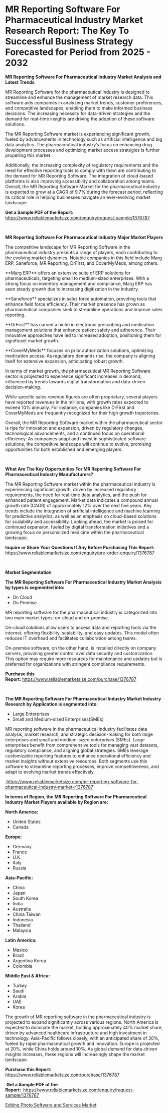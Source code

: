 <p><h1>MR Reporting Software For Pharmaceutical Industry Market Research Report: The Key To Successful Business Strategy Forecasted for Period from 2025 - 2032</h1></p><p><strong>MR Reporting Software For Pharmaceutical Industry Market Analysis and Latest Trends</strong></p>
<p><p>MR Reporting Software for the pharmaceutical industry is designed to streamline and enhance the management of market research data. This software aids companies in analyzing market trends, customer preferences, and competitive landscapes, enabling them to make informed business decisions. The increasing necessity for data-driven strategies and the demand for real-time insights are driving the adoption of these software solutions.</p><p>The MR Reporting Software market is experiencing significant growth, fueled by advancements in technology such as artificial intelligence and big data analytics. The pharmaceutical industry’s focus on enhancing drug development processes and optimizing market access strategies is further propelling this market. </p><p>Additionally, the increasing complexity of regulatory requirements and the need for effective reporting tools to comply with them are contributing to the demand for MR Reporting Software. The integration of cloud-based platforms is also improving accessibility and collaboration among teams. Overall, the MR Reporting Software Market for the pharmaceutical industry is expected to grow at a CAGR of 9.7% during the forecast period, reflecting its critical role in helping businesses navigate an ever-evolving market landscape.</p></p>
<p><strong>Get a Sample PDF of the Report:&nbsp;</strong> <a href="https://www.reliablemarketsize.com/enquiry/request-sample/1376787?utm_campaign=1879&utm_medium=2&utm_source=Github&utm_content=ia&utm_term=13012025&utm_id=mr-reporting-software-for-pharmaceutical-industry">https://www.reliablemarketsize.com/enquiry/request-sample/1376787</a></p>
<p>&nbsp;</p>
<p><strong>MR Reporting Software For Pharmaceutical Industry Major Market Players</strong></p>
<p><p>The competitive landscape for MR Reporting Software in the pharmaceutical industry presents a range of players, each contributing to the evolving market dynamics. Notable companies in this field include Marg ERP, Saneforce, MR Reporting, DrFirst, and CoverMyMeds, among others.</p><p>**Marg ERP** offers an extensive suite of ERP solutions for pharmaceuticals, targeting small to medium-sized enterprises. With a strong focus on inventory management and compliance, Marg ERP has seen steady growth due to increasing digitization in the industry.</p><p>**Saneforce** specializes in sales force automation, providing tools that enhance field force efficiency. Their market presence has grown as pharmaceutical companies seek to streamline operations and improve sales reporting. </p><p>**DrFirst** has carved a niche in electronic prescribing and medication management solutions that enhance patient safety and adherence. Their innovative approaches have led to increased adoption, positioning them for significant market growth.</p><p>**CoverMyMeds** focuses on prior authorization solutions, optimizing medication access. As regulatory demands rise, the company is aligning itself for extensive expansion, anticipating robust growth.</p><p>In terms of market growth, the pharmaceutical MR Reporting Software sector is projected to experience significant increases in demand, influenced by trends towards digital transformation and data-driven decision-making. </p><p>While specific sales revenue figures are often proprietary, several players have reported revenues in the millions, with growth rates expected to exceed 10% annually. For instance, companies like DrFirst and CoverMyMeds are frequently recognized for their high growth trajectories.</p><p>Overall, the MR Reporting Software market within the pharmaceutical sector is ripe for innovation and expansion, driven by regulatory changes, technological advancements, and a continued focus on operational efficiency. As companies adapt and invest in sophisticated software solutions, the competitive landscape will continue to evolve, promising opportunities for both established and emerging players.</p></p>
<p>&nbsp;</p>
<p><strong>What Are The Key Opportunities For MR Reporting Software For Pharmaceutical Industry Manufacturers?</strong></p>
<p><p>The MR Reporting Software market within the pharmaceutical industry is experiencing significant growth, driven by increased regulatory requirements, the need for real-time data analytics, and the push for enhanced patient engagement. Market data indicates a compound annual growth rate (CAGR) of approximately 12% over the next five years. Key trends include the integration of artificial intelligence and machine learning for predictive analytics, as well as an emphasis on cloud-based solutions for scalability and accessibility. Looking ahead, the market is poised for continued expansion, fueled by digital transformation initiatives and a growing focus on personalized medicine within the pharmaceutical landscape.</p></p>
<p><strong>Inquire or Share Your Questions If Any Before Purchasing This Report:</strong> <a href="https://www.reliablemarketsize.com/enquiry/pre-order-enquiry/1376787?utm_campaign=1879&utm_medium=2&utm_source=Github&utm_content=ia&utm_term=13012025&utm_id=mr-reporting-software-for-pharmaceutical-industry">https://www.reliablemarketsize.com/enquiry/pre-order-enquiry/1376787</a></p>
<p>&nbsp;</p>
<p><strong>Market Segmentation</strong></p>
<p><strong>The MR Reporting Software For Pharmaceutical Industry Market Analysis by types is segmented into:</strong></p>
<p><ul><li>On Cloud</li><li>On Premise</li></ul></p>
<p><p>MR reporting software for the pharmaceutical industry is categorized into two main market types: on-cloud and on-premise. </p><p>On-cloud solutions allow users to access data and reporting tools via the internet, offering flexibility, scalability, and easy updates. This model often reduces IT overhead and facilitates collaboration among teams. </p><p>On-premise software, on the other hand, is installed directly on company servers, providing greater control over data security and customization. This option may require more resources for maintenance and updates but is preferred for organizations with stringent compliance requirements.</p></p>
<p><strong>Purchase this Report:&nbsp;</strong><a href="https://www.reliablemarketsize.com/purchase/1376787?utm_campaign=1879&utm_medium=2&utm_source=Github&utm_content=ia&utm_term=13012025&utm_id=mr-reporting-software-for-pharmaceutical-industry">https://www.reliablemarketsize.com/purchase/1376787</a></p>
<p>&nbsp;</p>
<p><strong>The MR Reporting Software For Pharmaceutical Industry Market Industry Research by Application is segmented into:</strong></p>
<p><ul><li>Large Enterprises</li><li>Small and Medium-sized Enterprises(SMEs)</li></ul></p>
<p><p>MR reporting software in the pharmaceutical industry facilitates data analysis, market research, and strategic decision-making for both large enterprises and small and medium-sized enterprises (SMEs). Large enterprises benefit from comprehensive tools for managing vast datasets, regulatory compliance, and aligning global strategies. SMEs leverage customizable reporting features to enhance operational efficiency and market insights without extensive resources. Both segments use this software to streamline reporting processes, improve competitiveness, and adapt to evolving market trends effectively.</p></p>
<p><a href="https://www.reliablemarketsize.com/mr-reporting-software-for-pharmaceutical-industry-market-r1376787?utm_campaign=1879&utm_medium=2&utm_source=Github&utm_content=ia&utm_term=13012025&utm_id=mr-reporting-software-for-pharmaceutical-industry">&nbsp;https://www.reliablemarketsize.com/mr-reporting-software-for-pharmaceutical-industry-market-r1376787</a></p>
<p><strong>In terms of Region, the MR Reporting Software For Pharmaceutical Industry Market Players available by Region are:</strong></p>
<p>
    <p> <strong> North America: </strong>
        <ul>
            <li>United States</li>
            <li>Canada</li>
        </ul>
        </p> 
    <p> <strong> Europe: </strong>
        <ul>
            <li>Germany</li>
            <li>France</li>
            <li>U.K.</li>
            <li>Italy</li>
            <li>Russia</li>
        </ul>
        </p> 
    <p> <strong> Asia-Pacific: </strong>
        <ul>
            <li>China</li>
            <li>Japan</li>
            <li>South Korea</li>
            <li>India</li>
            <li>Australia</li>
            <li>China Taiwan</li>
            <li>Indonesia</li>
            <li>Thailand</li>
            <li>Malaysia</li>
        </ul>
        </p> 
    <p> <strong> Latin America: </strong>
        <ul>
            <li>Mexico</li>
            <li>Brazil</li>
            <li>Argentina Korea</li>
            <li>Colombia</li>
        </ul>
        </p> 
    <p> <strong> Middle East & Africa: </strong>
        <ul>
            <li>Turkey</li>
            <li>Saudi</li>
            <li>Arabia</li>
            <li>UAE</li>
            <li>Korea</li>
        </ul>
    </p>
    </p>
<p><p>The growth of MR reporting software in the pharmaceutical industry is projected to expand significantly across various regions. North America is expected to dominate the market, holding approximately 40% market share, driven by advanced healthcare infrastructure and high investment in technology. Asia-Pacific follows closely, with an anticipated share of 30%, fueled by rapid pharmaceutical growth and innovation. Europe is projected at 20%, while China holds around 10%. As global demand for data-driven insights increases, these regions will increasingly shape the market landscape.</p></p>
<p><strong>Purchase this Report: </strong><a href="https://www.reliablemarketsize.com/purchase/1376787?utm_campaign=1879&utm_medium=2&utm_source=Github&utm_content=ia&utm_term=13012025&utm_id=mr-reporting-software-for-pharmaceutical-industry">https://www.reliablemarketsize.com/purchase/1376787</a></p>
<p>&nbsp;<strong>Get a Sample PDF of the Report:&nbsp;&nbsp;</strong><a href="https://www.reliablemarketsize.com/enquiry/request-sample/1376787?utm_campaign=1879&utm_medium=2&utm_source=Github&utm_content=ia&utm_term=13012025&utm_id=mr-reporting-software-for-pharmaceutical-industry">https://www.reliablemarketsize.com/enquiry/request-sample/1376787</a></p>
<p><strong></strong></p>
<p><p><a href="https://github.com/FassouRP/Market-Research-Report-List-6/blob/main/editing-photo-software-and-services-market.md?utm_campaign=1879&utm_medium=2&utm_source=Github&utm_content=ia&utm_term=13012025&utm_id=mr-reporting-software-for-pharmaceutical-industry">Editing Photo Software and Services Market</a></p></p>